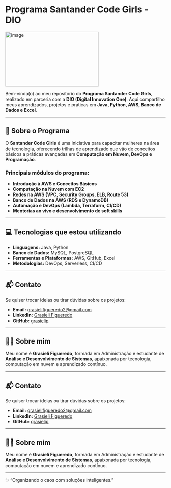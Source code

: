 # Programa Santander Code Girls - DIO

<img width="293" height="172" alt="image" src="https://github.com/user-attachments/assets/3a76e4cb-5f9f-4ace-a5e0-d6fd020f46e1" />


Bem-vinda(o) ao meu repositório do **Programa Santander Code Girls**, realizado em parceria com a **DIO (Digital Innovation One)**. Aqui compartilho meus aprendizados, projetos e práticas em **Java, Python, AWS, Banco de Dados e Excel**.

---

## 🚀 Sobre o Programa

O **Santander Code Girls** é uma iniciativa para capacitar mulheres na área de tecnologia, oferecendo trilhas de aprendizado que vão de conceitos básicos a práticas avançadas em **Computação em Nuvem, DevOps e Programação**.

### Principais módulos do programa:
- **Introdução à AWS e Conceitos Básicos**
- **Computação na Nuvem com EC2**
- **Redes na AWS (VPC, Security Groups, ELB, Route 53)**
- **Banco de Dados na AWS (RDS e DynamoDB)**
- **Automação e DevOps (Lambda, Terraform, CI/CD)**
- **Mentorias ao vivo e desenvolvimento de soft skills**

---

## 💻 Tecnologias que estou utilizando

- **Linguagens:** Java, Python  
- **Banco de Dados:** MySQL, PostgreSQL  
- **Ferramentas e Plataformas:** AWS, GitHub, Excel  
- **Metodologias:** DevOps, Serverless, CI/CD

---

## 📬 Contato

Se quiser trocar ideias ou tirar dúvidas sobre os projetos:  

- **Email:** grasielifigueredo2@gmail.com  
- **LinkedIn:** [Grasieli Figueredo](https://www.linkedin.com/in/grasieli-figueredo)  
- **GitHub:** [grasielip](https://github.com/grasielip)  

---

## 👩‍💻 Sobre mim

Meu nome é **Grasieli Figueredo**, formada em Administração e estudante de **Análise e Desenvolvimento de Sistemas**, apaixonada por tecnologia, computação em nuvem e aprendizado contínuo.

---

## 📬 Contato

Se quiser trocar ideias ou tirar dúvidas sobre os projetos:  

- **Email:** grasielifigueredo2@gmail.com  
- **LinkedIn:** [Grasieli Figueredo](https://www.linkedin.com/in/grasieli-figueredo)  
- **GitHub:** [grasielip](https://github.com/grasielip)  

---

## 👩‍💻 Sobre mim

Meu nome é **Grasieli Figueredo**, formada em Administração e estudante de **Análise e Desenvolvimento de Sistemas**, apaixonada por tecnologia, computação em nuvem e aprendizado contínuo.

---

✨ “Organizando o caos com soluções inteligentes.”


